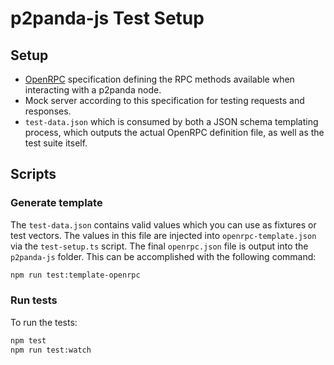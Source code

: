 # p2panda-js Test Setup

## Setup

* [OpenRPC](https://open-rpc.org/) specification defining the RPC methods available when interacting with a p2panda node.
* Mock server according to this specification for testing requests and responses.
* `test-data.json` which is consumed by both a JSON schema templating process, which outputs the actual OpenRPC definition file, as well as the test suite itself.

## Scripts

### Generate template

The `test-data.json` contains valid values which you can use as fixtures or test vectors. The values in this file are injected into `openrpc-template.json` via the `test-setup.ts` script. The final `openrpc.json` file is output into the `p2panda-js` folder. This can be accomplished with the following command:

```bash 
npm run test:template-openrpc
```

### Run tests

To run the tests:

```bash
npm test
npm run test:watch
```
